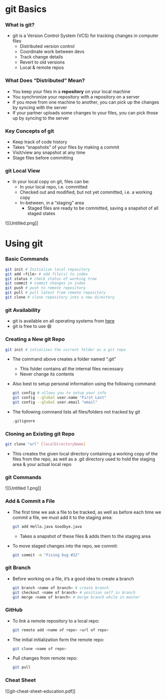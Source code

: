 # git Basics

### What is git?

- git is a Version Control System (VCS) for tracking changes in computer files
    - Distributed version control
    - Coordinate work between devs
    - Track change details
    - Revert to old versions
    - Local & remote repos

### What Does “Distributed” Mean?

- You keep your files in a **repository** on your local machine
- You synchronize your repository with a repository on a server
- If you move from one machine to another, you can pick up the changes by syncing with the server
- If your partner uploads some changes to your files, you can pick those up by syncing to the server

### Key Concepts of git

- Keep track of code history
- Takes “snapshots” of your files by making a commit
- Visit/view any snapshot at any time
- Stage files before committing

### git Local View

- In your local copy on git, files can be:
    - In your local repo, i.e. committed
    - Checked out and modified, but not yet committed, i.e. a working copy
    - In-between, in a “staging” area
        - Staged files are ready to be committed, saving a snapshot of all staged states

![[Untitled.png]]

# Using git

### Basic Commands

```Bash
git init # Initialize local repository
git add <file> # add file(s) to index
git status # check status of working tree
git commit # commit changes in index
git push # push to remote repository
git pull # pull latest from remote repository
git clone # clone repository into a new directory
```

### git Availability

- git is available on all operating systems from [here](http://git-scm.com/download)
- git is free to use 😄

### Creating a New git Repo

```Bash
git init # intializes the current folder as a git repo
```

- The command above creates a folder named “.git”
    - This folder contains all the internal files necessary
    - Never change its contents
- Also best to setup personal information using the following command:
    
    ```Bash
    git config # allows you to setup your info
    git config --global user.name "First Last"
    git config --global user.email "email"
    ```
    
- The following command lists all files/folders not tracked by git
    
    ```Bash
    .gitignore
    ```
    

### Cloning an Existing git Repo

```Bash
git clone "url" [localDirectoryName]
```

- This creates the given local directory containing a working copy of the files from the repo, as well as a .git directory used to hold the staging area & your actual local repo

### git Commands

![[Untitled 1.png]]

### Add & Commit a File

- The first time we ask a file to be tracked, as well as before each time we commit a file, we must add it to the staging area:
    
    ```Bash
    git add Hello.java Goodbye.java
    ```
    
    - Takes a snapshot of these files & adds them to the staging area
- To move staged changes into the repo, we commit:
    
    ```Bash
    git commit -m "Fixing bug #22"
    ```
    

### git Branch

- Before working on a file, it’s a good idea to create a branch
    
    ```Bash
    git branch <name of branch> # create branch
    git checkout <name of branch> # position self in branch
    git merge <name of branch> # merge branch while in master
    ```
    

### GitHub

- To link a remote repository to a local repo:
    
    ```Bash
    git remote add <name of repo> <url of repo>
    ```
    
- The initial initialization form the remote repo:
    
    ```Bash
    git clone <name of repo>
    ```
    
- Pull changes from remote repo:
    
    ```Bash
    git pull
    ```
    

### Cheat Sheet

![[git-cheat-sheet-education.pdf]]